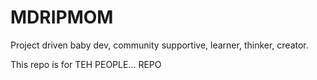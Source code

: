 # MDRIPMOM
Project driven baby dev, community supportive, learner, thinker, creator.

This repo is for TEH PEOPLE...
 REPO
